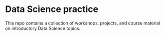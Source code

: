 # Data Science practice

This repo contains a collection of workshops, projects, and course material on introductory Data Science topics.
